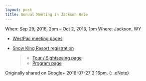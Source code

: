 ```yaml
---
layout: post
title: Annual Meeting in Jackson Hole
---
```


When: Sep 29, 2016, 2pm – Oct 2, 2016, 1pm Where: Jackson, WY

- [WestPac meeting pages](http://chapters.aallnet.org/westpac/meeting_archive/2016jackson/index.asp)
- [Snow King Resort registration](http://bookings.ihotelier.com/bookings.jsp?groupID=1452121&hotelID=77244)

  > - [Tour / Sightseeing page](http://chapters.aallnet.org/westpac/meeting_archive/2016jackson/activities.asp)
  > - [Program page](http://chapters.aallnet.org/westpac/meeting_archive/2016jackson/programs.asp)

Originally shared on Google+ 2016-07-27 3:16pm.
{: .oNote}
